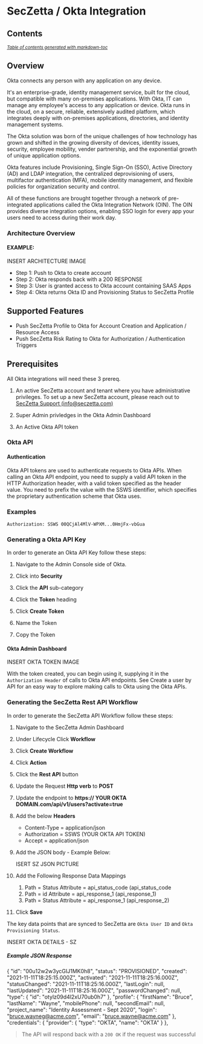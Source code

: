 
# SecZetta / Okta Integration

## Contents

<small><i><a href='http://ecotrust-canada.github.io/markdown-toc/'>Table of contents generated with markdown-toc</a></i></small>

## Overview

Okta connects any person with any application on any device.

It's an enterprise-grade, identity management service, built for the cloud, but compatible with many on-premises applications. With Okta, IT can manage any employee's access to any application or device. Okta runs in the cloud, on a secure, reliable, extensively audited platform, which integrates deeply with on-premises applications, directories, and identity management systems.

The Okta solution was born of the unique challenges of how technology has grown and shifted in the growing diversity of devices, identity issues, security, employee mobility, vender partnership, and the exponential growth of unique application options.

Okta features include Provisioning, Single Sign-On (SSO), Active Directory (AD) and LDAP integration, the centralized deprovisioning of users, multifactor authentication (MFA), mobile identity management, and flexible policies for organization security and control.

All of these functions are brought together through a network of pre-integrated applications called the Okta Integration Network (OIN). The OIN provides diverse integration options, enabling SSO login for every app your users need to access during their work day.

### Architecture Overview

#### EXAMPLE: 

INSERT ARCHITECTURE IMAGE

- Step 1: Push to Okta to create account
- Step 2: Okta responds back with a 200 RESPONSE
- Step 3: User is granted access to Okta account containing SAAS Apps
- Step 4: Okta returns Okta ID and Provisioning Status to SecZetta Profile

## Supported Features

- Push SecZetta Profile to Okta for Account Creation and Application / Resource Access
- Push SecZetta Risk Rating to Okta for Authorization / Authentication Triggers

## Prerequisites

All Okta integrations will need these 3 prereq.

1. An active SecZetta account and tenant where you have administrative privileges. To set up a new SecZetta account, please reach out to [SecZetta Support (info@seczetta.com)](mailto:info@seczetta.com)

2. Super Admin privledges in the Okta Admin Dashboard

3. An Active Okta API token

### Okta  API

#### Authentication

Okta API tokens are used to authenticate requests to Okta APIs. When calling an Okta API endpoint, you need to supply a valid API token in the HTTP Authorization header, with a valid token specified as the header value. You need to prefix the value with the SSWS identifier, which specifies the proprietary authentication scheme that Okta uses.

### Examples

`Authorization: SSWS 00QCjAl4MlV-WPXM...0HmjFx-vbGua`

### Generating a Okta API Key

In order to generate an Okta API Key follow these steps: 

1. Navigate to the Admin Console side of Okta. 

2. Click into **Security**

3. Click the **API** sub-category

4. Click the **Token** heading

5. Click **Create Token** 

6. Name the Token

7. Copy the Token

#### Okta Admin Dashboard

INSERT OKTA TOKEN IMAGE

With the token created, you can begin using it, supplying it in the `Authorization Header` of calls to Okta API endpoints. See Create a user by API for an easy way to explore making calls to Okta using the Okta APIs.

### Generating the SecZetta Rest API Workflow

In order to generate the SecZetta API Workflow follow these steps:

1. Navigate to the SecZetta Admin Dashboard

2. Under Lifecycle Click **Workflow**

3. Click **Create Workflow**

4. Click **Action**

5. Click the **Rest API** button

6. Update the Request **Http verb** to **POST**

7. Update the endpoint to **https:// YOUR OKTA DOMAIN.com/api/v1/users?activate=true**

8. Add the below **Headers**
    
    - Content-Type = application/json
    - Authorization = SSWS (YOUR OKTA API TOKEN)
    - Accept = application/json
    
9. Add the JSON body - Example Below:
   
   ISERT SZ JSON PICTURE
   
10. Add the Following Response Data Mappings

    1. Path = Status   Attribute = api_status_code (api_status_code
    2. Path = id       Attribute = api_response_1 (api_response_1)
    3. Path = Status   Attribute = api_response_1 (api_response_2)
    
11. Click **Save**

The key data points that are synced to SecZetta are `Okta User ID` and `Okta Provisioning Status`.

INSERT OKTA DETAILS - SZ 


##### Example JSON Response

{
    "id": "00u12w2w3ycGIJ1MK0h8",
    "status": "PROVISIONED",
    "created": "2021-11-11T18:25:15.000Z",
    "activated": "2021-11-11T18:25:16.000Z",
    "statusChanged": "2021-11-11T18:25:16.000Z",
    "lastLogin": null,
    "lastUpdated": "2021-11-11T18:25:16.000Z",
    "passwordChanged": null,
    "type": {
        "id": "otylz09d4l2xU70ub0h7"
    },
    "profile": {
        "firstName": "Bruce",
        "lastName": "Wayne",
        "mobilePhone": null,
        "secondEmail": null,
        "project_name": "Identity Assessment - Sept 2020",
        "login": "bruce.wayneg@acme.com",
        "email": "bruce.wayne@acme.com"
    },
    "credentials": {
        "provider": {
            "type": "OKTA",
            "name": "OKTA"
        }
    },

> The API will respond back with a `200 OK` if the request was successful

